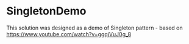 # SingletonDemo
This solution was designed as a demo of Singleton pattern - based on https://www.youtube.com/watch?v=ggqjVuJ0g_8
